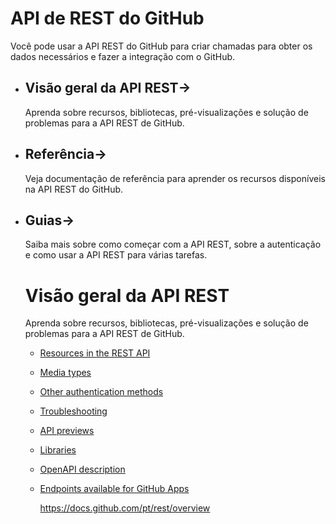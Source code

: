# API de REST do GitHub

Você pode usar a API REST do GitHub para criar chamadas para obter os dados necessários e fazer a integração com o GitHub.

- ## Visão geral da API REST→

  Aprenda sobre recursos, bibliotecas, pré-visualizações e solução de problemas para a API REST de GitHub.

- ## Referência→

  Veja documentação de referência para aprender os recursos disponíveis na API REST do GitHub.

- ## Guias→

  Saiba mais sobre como começar com a API REST, sobre a autenticação e como usar a API REST para várias tarefas.

  # Visão geral da API REST

  Aprenda sobre recursos, bibliotecas, pré-visualizações e solução de problemas para a API REST de GitHub.

  - [Resources in the REST API](https://docs.github.com/en/rest/overview/resources-in-the-rest-api)

  - [Media types](https://docs.github.com/en/rest/overview/media-types)

  - [Other authentication methods](https://docs.github.com/en/rest/overview/other-authentication-methods)

  - [Troubleshooting](https://docs.github.com/en/rest/overview/troubleshooting)

  - [API previews](https://docs.github.com/en/rest/overview/api-previews)

  - [Libraries](https://docs.github.com/en/rest/overview/libraries)

  - [OpenAPI description](https://docs.github.com/en/rest/overview/openapi-description)

  - [Endpoints available for GitHub Apps](https://docs.github.com/en/rest/overview/endpoints-available-for-github-apps)

    https://docs.github.com/pt/rest/overview